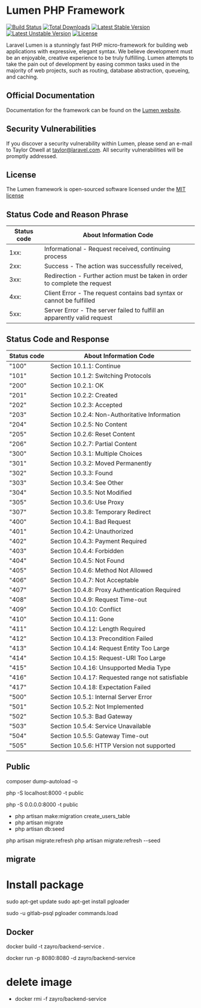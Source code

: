 # Lumen PHP Framework

[![Build Status](https://travis-ci.org/laravel/lumen-framework.svg)](https://travis-ci.org/laravel/lumen-framework)
[![Total Downloads](https://poser.pugx.org/laravel/lumen-framework/d/total.svg)](https://packagist.org/packages/laravel/lumen-framework)
[![Latest Stable Version](https://poser.pugx.org/laravel/lumen-framework/v/stable.svg)](https://packagist.org/packages/laravel/lumen-framework)
[![Latest Unstable Version](https://poser.pugx.org/laravel/lumen-framework/v/unstable.svg)](https://packagist.org/packages/laravel/lumen-framework)
[![License](https://poser.pugx.org/laravel/lumen-framework/license.svg)](https://packagist.org/packages/laravel/lumen-framework)

Laravel Lumen is a stunningly fast PHP micro-framework for building web applications with expressive, elegant syntax. We believe development must be an enjoyable, creative experience to be truly fulfilling. Lumen attempts to take the pain out of development by easing common tasks used in the majority of web projects, such as routing, database abstraction, queueing, and caching.

## Official Documentation

Documentation for the framework can be found on the [Lumen website](http://lumen.laravel.com/docs).

## Security Vulnerabilities

If you discover a security vulnerability within Lumen, please send an e-mail to Taylor Otwell at taylor@laravel.com. All security vulnerabilities will be promptly addressed.

## License

The Lumen framework is open-sourced software licensed under the [MIT license](http://opensource.org/licenses/MIT)

## Status Code and Reason Phrase

| Status code | About Information Code                                                      |
| ----------- | --------------------------------------------------------------------------- |
| 1xx:        | Informational - Request received, continuing process                        |
| 2xx:        | Success - The action was successfully received,                             |
| 3xx:        | Redirection - Further action must be taken in order to complete the request |
| 4xx:        | Client Error - The request contains bad syntax or cannot be fulfilled       |
| 5xx:        | Server Error - The server failed to fulfill an apparently valid request     |

## Status Code and Response

| Status code | About Information Code                           |
| ----------- | ------------------------------------------------ |
| "100"       | Section 10.1.1: Continue                         |
| "101"       | Section 10.1.2: Switching Protocols              |
| "200"       | Section 10.2.1: OK                               |
| "201"       | Section 10.2.2: Created                          |
| "202"       | Section 10.2.3: Accepted                         |
| "203"       | Section 10.2.4: Non-Authoritative Information    |
| "204"       | Section 10.2.5: No Content                       |
| "205"       | Section 10.2.6: Reset Content                    |
| "206"       | Section 10.2.7: Partial Content                  |
| "300"       | Section 10.3.1: Multiple Choices                 |
| "301"       | Section 10.3.2: Moved Permanently                |
| "302"       | Section 10.3.3: Found                            |
| "303"       | Section 10.3.4: See Other                        |
| "304"       | Section 10.3.5: Not Modified                     |
| "305"       | Section 10.3.6: Use Proxy                        |
| "307"       | Section 10.3.8: Temporary Redirect               |
| "400"       | Section 10.4.1: Bad Request                      |
| "401"       | Section 10.4.2: Unauthorized                     |
| "402"       | Section 10.4.3: Payment Required                 |
| "403"       | Section 10.4.4: Forbidden                        |
| "404"       | Section 10.4.5: Not Found                        |
| "405"       | Section 10.4.6: Method Not Allowed               |
| "406"       | Section 10.4.7: Not Acceptable                   |
| "407"       | Section 10.4.8: Proxy Authentication Required    |
| "408"       | Section 10.4.9: Request Time-out                 |
| "409"       | Section 10.4.10: Conflict                        |
| "410"       | Section 10.4.11: Gone                            |
| "411"       | Section 10.4.12: Length Required                 |
| "412"       | Section 10.4.13: Precondition Failed             |
| "413"       | Section 10.4.14: Request Entity Too Large        |
| "414"       | Section 10.4.15: Request-URI Too Large           |
| "415"       | Section 10.4.16: Unsupported Media Type          |
| "416"       | Section 10.4.17: Requested range not satisfiable |
| "417"       | Section 10.4.18: Expectation Failed              |
| "500"       | Section 10.5.1: Internal Server Error            |
| "501"       | Section 10.5.2: Not Implemented                  |
| "502"       | Section 10.5.3: Bad Gateway                      |
| "503"       | Section 10.5.4: Service Unavailable              |
| "504"       | Section 10.5.5: Gateway Time-out                 |
| "505"       | Section 10.5.6: HTTP Version not supported       |

## Public

composer dump-autoload -o

php -S localhost:8000 -t public

php -S 0.0.0.0:8000 -t public

-   php artisan make:migration create_users_table
-   php artisan migrate
-   php artisan db:seed

php artisan migrate:refresh
php artisan migrate:refresh --seed

## migrate

# Install package

sudo apt-get update
sudo apt-get install pgloader

sudo -u gitlab-psql pgloader commands.load

## Docker

docker build -t zayro/backend-service .

docker run -p 8080:8080 -d zayro/backend-service

# delete image

-   docker rmi -f zayro/backend-service
